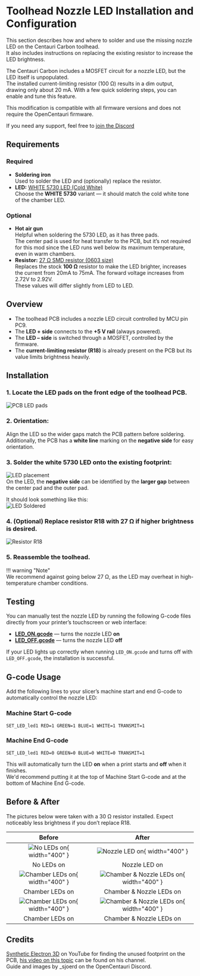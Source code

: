 # Toolhead Nozzle LED Installation and Configuration  

This section describes how and where to solder and use the missing nozzle LED on the Centauri Carbon toolhead.  
It also includes instructions on replacing the existing resistor to increase the LED brightness.

The Centauri Carbon includes a MOSFET circuit for a nozzle LED, but the LED itself is unpopulated.  
The installed current-limiting resistor (100 Ω) results in a dim output, drawing only about 20 mA. With a few quick soldering steps, you can enable and tune this feature.  

This modification is compatible with all firmware versions and does not require the OpenCentauri firmware.

If you need any support, feel free to [join the Discord](https://discord.gg/t6Cft3wNJ3)  


## Requirements  

### Required  
- **Soldering iron**  
  Used to solder the LED and (optionally) replace the resistor.
- **LED:** [WHITE 5730 LED (Cold White)](https://aliexpress.com/item/1005005760920669.html)   
  Choose the **WHITE 5730** variant — it should match the cold white tone of the chamber LED.

### Optional  
- **Hot air gun**  
  Helpful when soldering the 5730 LED, as it has three pads.  
  The center pad is used for heat transfer to the PCB, but it’s not required for this mod since the LED runs well below its maximum temperature, even in warm chambers.
- **Resistor:** [27 Ω SMD resistor (0603 size)](https://aliexpress.com/item/1005005677654015.html)  
  Replaces the stock **100 Ω** resistor to make the LED brighter, increases the current from 20mA to 75mA. The forward voltage increases from 2.72V to 2.92V.  
  These values will differ slightly from LED to LED. 


## Overview  

- The toolhead PCB includes a nozzle LED circuit controlled by MCU pin PC9.  
- The **LED + side** connects to the **+5 V rail** (always powered).  
- The **LED – side** is switched through a MOSFET, controlled by the firmware.  
- The **current-limiting resistor (R18)** is already present on the PCB but its value limits brightness heavily.


## Installation  

### 1. Locate the LED pads on the front edge of the toolhead PCB. 
![PCB LED pads](assets/PCB_LED.jpg)  

### 2. Orientation:  
  Align the LED so the wider gaps match the PCB pattern before soldering.   
  Additionally, the PCB has a **white line** marking on the **negative side** for easy orientation.  
   
### 3. Solder the white 5730 LED onto the existing footprint:  
  ![LED placement](assets/LED.jpg)  
  On the LED, the **negative side** can be identified by the **larger gap** between the center pad and the outer pad.  

  It should look something like this:  
  ![LED Soldered](assets/LED_SOLDERED.jpg)   

### 4. (Optional) Replace resistor R18 with 27 Ω if higher brightness is desired.  
  ![Resistor R18](assets/R18.jpg)  

### 5. Reassemble the toolhead.  

!!! warning "Note"   
    We recommend against going below 27 Ω, as the LED may overheat in high-temperature chamber conditions.


## Testing  
You can manually test the nozzle LED by running the following G-code files directly from your printer’s touchscreen or web interface:

- [**LED_ON.gcode**](assets/LED_ON.gcode) — turns the nozzle LED **on**  
- [**LED_OFF.gcode**](assets/LED_OFF.gcode) — turns the nozzle LED **off**

If your LED lights up correctly when running `LED_ON.gcode` and turns off with `LED_OFF.gcode`, the installation is successful.


## G-code Usage  

Add the following lines to your slicer’s machine start and end G-code to automatically control the nozzle LED:

### Machine Start G-code
```
SET_LED_led1 RED=1 GREEN=1 BLUE=1 WHITE=1 TRANSMIT=1
```
 

### Machine End G-code  

```
SET_LED_led1 RED=0 GREEN=0 BLUE=0 WHITE=0 TRANSMIT=1
```

This will automatically turn the LED **on** when a print starts and **off** when it finishes.  
We'd recommend putting it at the top of Machine Start G-code and at the bottom of Machine End G-code.  


## Before & After  
 
The pictures below were taken with a 30 Ω resistor installed. Expect noticeably less brightness if you don’t replace R18.  

| Before | After |
|:-------:|:------:|
| ![No LEDs on](assets/Nolights.jpg){ width="400" } | ![Nozzle LED on](assets/NozzleLED.jpg){ width="400" } |
| No LEDs on | Nozzle LED on |
| ![Chamber LEDs on](assets/Chamber.jpg){ width="400" } | ![Chamber & Nozzle LEDs on](assets/Chamber_NozzleLED.jpg){ width="400" } |
| Chamber LEDs on | Chamber & Nozzle LEDs on |
| ![Chamber LEDs on](assets/Benchy_chamber.jpg){ width="400" } | ![Chamber & Nozzle LEDs on](assets/Benchy_chamber_nozzle.jpg){ width="400" } |
| Chamber LEDs on | Chamber & Nozzle LEDs on |




## Credits  
[Synthetic Electron 3D](https://www.youtube.com/@SyntheticElectron3D) on YouTube for finding the unused footprint on the PCB, [his video on this topic](https://www.youtube.com/watch?v=1B1BzOQMkCI&lc=UgzqtT4OAFaG_nfkXIB4AaABAg) can be found on his channel.  
Guide and images by _sjoerd on the OpenCentauri Discord.

